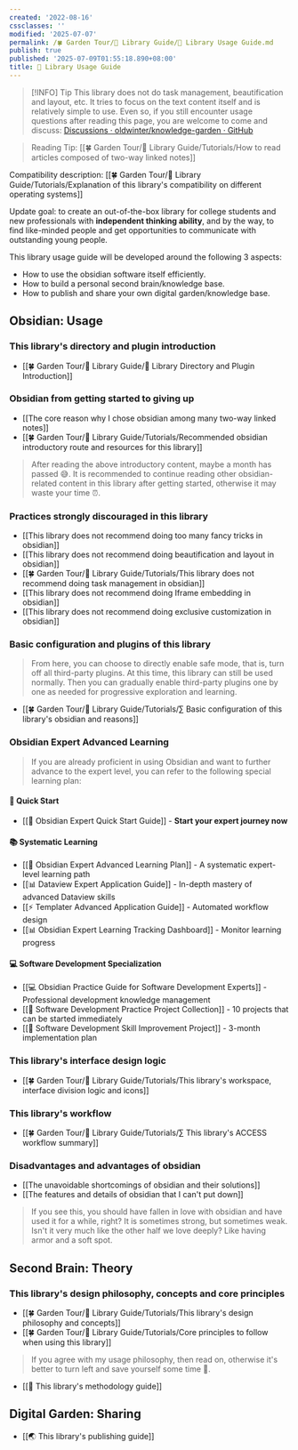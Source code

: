 ```yaml
---
created: '2022-08-16'
cssclasses: ''
modified: '2025-07-07'
permalink: /🍀 Garden Tour/🧰 Library Guide/🧰 Library Usage Guide.md
publish: true
published: '2025-07-09T01:55:18.890+08:00'
title: 🧰 Library Usage Guide
---
```

>[!INFO] Tip
> This library does not do task management, beautification and layout, etc. It tries to focus on the text content itself and is relatively simple to use. Even so, if you still encounter usage questions after reading this page, you are welcome to come and discuss: [Discussions · oldwinter/knowledge-garden · GitHub](https://github.com/oldwinter/knowledge-garden/discussions)

> Reading Tip: [[🍀 Garden Tour/🧰 Library Guide/Tutorials/How to read articles composed of two-way linked notes]]

Compatibility description: [[🍀 Garden Tour/🧰 Library Guide/Tutorials/Explanation of this library's compatibility on different operating systems]]

Update goal: to create an out-of-the-box library for college students and new professionals with **independent thinking ability**, and by the way, to find like-minded people and get opportunities to communicate with outstanding young people.

This library usage guide will be developed around the following 3 aspects:

- How to use the obsidian software itself efficiently.
- How to build a personal second brain/knowledge base.
- How to publish and share your own digital garden/knowledge base.

## Obsidian: Usage

### This library's directory and plugin introduction

- [[🍀 Garden Tour/🧰 Library Guide/📂 Library Directory and Plugin Introduction]]

### Obsidian from getting started to giving up

- [[The core reason why I chose obsidian among many two-way linked notes]]
- [[🍀 Garden Tour/🧰 Library Guide/Tutorials/Recommended obsidian introductory route and resources for this library]]

>After reading the above introductory content, maybe a month has passed 😅. It is recommended to continue reading other obsidian-related content in this library after getting started, otherwise it may waste your time ⏰.

### Practices strongly discouraged in this library

- [[This library does not recommend doing too many fancy tricks in obsidian]]
- [[This library does not recommend doing beautification and layout in obsidian]]
- [[🍀 Garden Tour/🧰 Library Guide/Tutorials/This library does not recommend doing task management in obsidian]]
- [[This library does not recommend doing Iframe embedding in obsidian]]
- [[This library does not recommend doing exclusive customization in obsidian]]

### Basic configuration and plugins of this library

> From here, you can choose to directly enable safe mode, that is, turn off all third-party plugins. At this time, this library can still be used normally. Then you can gradually enable third-party plugins one by one as needed for progressive exploration and learning.

- [[🍀 Garden Tour/🧰 Library Guide/Tutorials/∑ Basic configuration of this library's obsidian and reasons]]

### Obsidian Expert Advanced Learning

> If you are already proficient in using Obsidian and want to further advance to the expert level, you can refer to the following special learning plan:

#### 🚀 Quick Start

- [[🚀 Obsidian Expert Quick Start Guide]] - **Start your expert journey now**

#### 📚 Systematic Learning

- [[🎯 Obsidian Expert Advanced Learning Plan]] - A systematic expert-level learning path
- [[📊 Dataview Expert Application Guide]] - In-depth mastery of advanced Dataview skills
- [[⚡ Templater Advanced Application Guide]] - Automated workflow design
- [[📊 Obsidian Expert Learning Tracking Dashboard]] - Monitor learning progress

#### 💻 Software Development Specialization

- [[💻 Obsidian Practice Guide for Software Development Experts]] - Professional development knowledge management
- [[🚀 Software Development Practice Project Collection]] - 10 projects that can be started immediately
- [[🚀 Software Development Skill Improvement Project]] - 3-month implementation plan

### This library's interface design logic

- [[🍀 Garden Tour/🧰 Library Guide/Tutorials/This library's workspace, interface division logic and icons]]

### This library's workflow

- [[🍀 Garden Tour/🧰 Library Guide/Tutorials/∑ This library's ACCESS workflow summary]]

### Disadvantages and advantages of obsidian

- [[The unavoidable shortcomings of obsidian and their solutions]]
- [[The features and details of obsidian that I can't put down]]

>If you see this, you should have fallen in love with obsidian and have used it for a while, right? It is sometimes strong, but sometimes weak. Isn't it very much like the other half we love deeply? Like having armor and a soft spot.

## Second Brain: Theory

### This library's design philosophy, concepts and core principles

- [[🍀 Garden Tour/🧰 Library Guide/Tutorials/This library's design philosophy and concepts]]
- [[🍀 Garden Tour/🧰 Library Guide/Tutorials/Core principles to follow when using this library]]

>If you agree with my usage philosophy, then read on, otherwise it's better to turn left and save yourself some time 🤣.

- [[🍫 This library's methodology guide]]

## Digital Garden: Sharing

- [[🌏 This library's publishing guide]] 